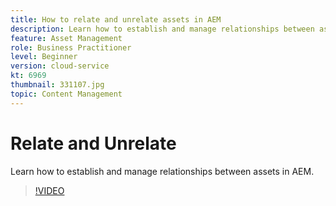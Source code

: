 ```yaml
---
title: How to relate and unrelate assets in AEM
description: Learn how to establish and manage relationships between assets in AEM.
feature: Asset Management
role: Business Practitioner
level: Beginner
version: cloud-service
kt: 6969
thumbnail: 331107.jpg
topic: Content Management
---
```


# Relate and Unrelate 

Learn how to establish and manage relationships between assets in AEM.

>[!VIDEO](https://video.tv.adobe.com/v/331107/?quality=12&learn=on&hidetitle=true)